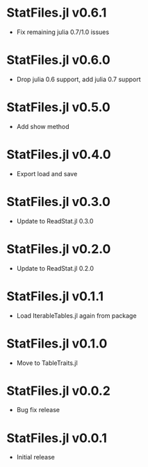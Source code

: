 # StatFiles.jl v0.6.1
* Fix remaining julia 0.7/1.0 issues

# StatFiles.jl v0.6.0
* Drop julia 0.6 support, add julia 0.7 support

# StatFiles.jl v0.5.0
* Add show method

# StatFiles.jl v0.4.0
* Export load and save

# StatFiles.jl v0.3.0
* Update to ReadStat.jl 0.3.0

# StatFiles.jl v0.2.0
* Update to ReadStat.jl 0.2.0

# StatFiles.jl v0.1.1
* Load IterableTables.jl again from package

# StatFiles.jl v0.1.0
* Move to TableTraits.jl

# StatFiles.jl v0.0.2
* Bug fix release

# StatFiles.jl v0.0.1
* Initial release
